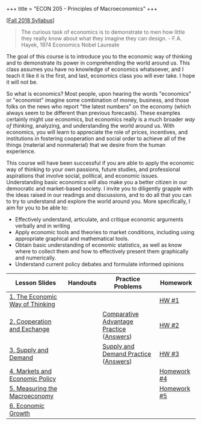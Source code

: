 +++
title = "ECON 205 - Principles of Macroeconomics"
+++

[[Fall 2018 Syllabus](https://www.dropbox.com/s/58bwicaeqy26tci/ECON_205_F2018_Syllabus_Safner.pdf?dl=0)]

> The curious task of economics is to demonstrate to men how little they really know about what they imagine they can design. - F.A. Hayek, 1974 Economics Nobel Laureate

The goal of this course is to introduce you to the economic way of thinking and to demonstrate its power in comprehending the world around us. This class assumes you have no knowledge of economics whatsoever, and I teach it like it is the first, and last, economics class you will ever take. I hope it will not be. 

So what is economics? Most people, upon hearing the words "economics" or "economist" imagine some combination of money, business, and those folks on the news who report "the latest numbers" on the economy (which always seem to be different than previous forecasts). These examples certainly might *use* economics, but economics really is a much broader *way of thinking*, analyzing, and understanding the world around us. With economics, you will learn to appreciate the role of prices, incentives, and institutions in fostering cooperation and social order to achieve all of the things (material and nonmaterial) that we desire from the human experience.

This course will have been successful if you are able to apply the economic way of thinking to your own passions, future studies, and professional aspirations that involve social, political, and economic issues. Understanding basic economics will also make you a better citizen in our democratic and market-based society. I invite you to diligently grapple with the ideas raised in our readings and discussions, and to do all that you can to try to understand and explore the world around you. More specifically, I aim for you to be able to: 

- Effectively understand, articulate, and critique economic arguments verbally and in writing 
- Apply economic tools and theories to market conditions, including using appropriate graphical and mathematical tools.
- Obtain basic understanding of economic statistics, as well as know where to collect them and how to effectively present them graphically and numerically. 
- Understand current policy debates and formulate informed opinions	

| Lesson Slides | Handouts | Practice Problems | Homework |
|---|---|----|---|
| [1. The Economic Way of Thinking](https://www.dropbox.com/s/1ypjg1rrg7iougv/Lecture1.pdf?dl=0) | | |  [HW #1](https://www.dropbox.com/s/s5zijrgo6iv0bbr/homework1.pdf?dl=0)|
| [2. Cooperation and Exchange](https://www.dropbox.com/s/c6a3gg9fps9tvx6/Lesson2.pdf?dl=0) | | [Comparative Advantage Practice](https://www.dropbox.com/s/iz6l2rne3uzxoog/Comparative%20Advantage%20Practice%20Problems.pdf?dl=0) ([Answers](https://www.dropbox.com/s/5aegit2q7ycukyl/Comparative%20Advantage%20Practice%20Problems%20Answers.pdf?dl=0)) | [HW #2](https://www.dropbox.com/s/y9wchhludd7l0e6/hw2.pdf?dl=0) |
| [3. Supply and Demand](https://www.dropbox.com/s/o4vxhmpfxsuqr49/Lesson3.pdf?dl=0) | | [Supply and Demand Practice](https://www.dropbox.com/s/0cbdjpr0weni8jo/Supply%20and%20Demand%20Practice%20Problems.pdf?dl=0) ([Answers](https://www.dropbox.com/s/oqkyymhicibu3e3/Supply%20and%20Demand%20Practice%20Problems%20Answers.pdf?dl=0)) | [HW #3](https://www.dropbox.com/s/i2oh8ow1d1urtga/hw3.pdf?dl=0) | 
| [4. Markets and Economic Policy](https://www.dropbox.com/s/66vmw4b2mp0xax6/Lesson4.pdf?dl=0) | | | [Homework #4](https://www.dropbox.com/s/4dkuluhirjki2yh/hw4.pdf?dl=0) | 
| [5. Measuring the Macroeconomy](https://www.dropbox.com/s/12ckwv9fdvm298a/Lesson5.pdf?dl=0) | | | [Homework #5](https://www.dropbox.com/s/jbh5uc9tua49tkv/hw5.pdf?dl=0) |
| [6. Economic Growth](https://www.dropbox.com/s/ipup2kxfyldjho5/Lesson6.pdf?dl=0) | | | | 
